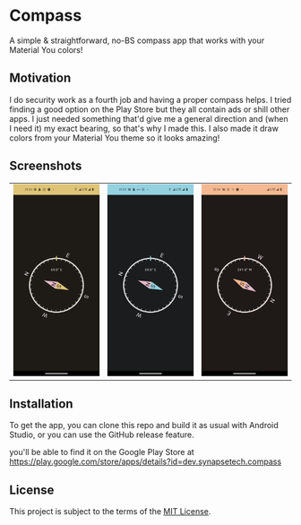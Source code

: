 # Compass
A simple & straightforward, no-BS compass app that works with your Material You colors!

## Motivation
I do security work as a fourth job and having a proper compass helps. I tried
finding a good option on the Play Store but they all contain ads or shill other
apps. I just needed something that'd give me a general direction and (when I
need it) my exact bearing, so that's why I made this. I also made it draw colors
from your Material You theme so it looks amazing!

## Screenshots
|                                                       |                                                     |                                                       |
|-------------------------------------------------------|-----------------------------------------------------|-------------------------------------------------------|
| ![Yellow](screenshots/Screenshot_20220923-232645.png) | ![Blue](screenshots/Screenshot_20220923-232045.png) | ![Orange](screenshots/Screenshot_20220923-223435.png) |

## Installation
To get the app, you can clone this  repo and build it as usual with Android
Studio, or you can use the GitHub release feature.

you'll be able to find it on the Google Play Store at
https://play.google.com/store/apps/details?id=dev.synapsetech.compass

## License
This project is subject to the terms of the [MIT License](LICENSE).
